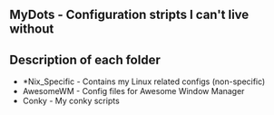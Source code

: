MyDots - Configuration stripts I can't live without
--------------------------------------------------

Description of each folder
--------------------------
* *Nix_Specific  - Contains my Linux related configs (non-specific)
* AwesomeWM - Config files for Awesome Window Manager
* Conky - My conky scripts
